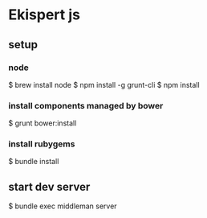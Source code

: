 # Ekispert js

## setup

### node
$ brew install node
$ npm install -g grunt-cli
$ npm install

### install components managed by bower
$ grunt bower:install

### install rubygems
$ bundle install

## start dev server
$ bundle exec middleman server
